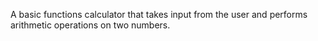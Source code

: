 A basic functions calculator that takes input from the user and performs arithmetic operations on two numbers.

